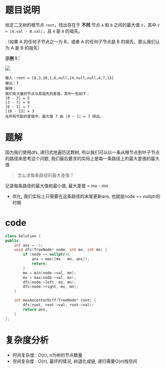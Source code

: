 # 题目说明

给定二叉树的根节点 `root`，找出存在于 **不同** 节点 `A` 和 `B` 之间的最大值 `V`，其中 `V = |A.val - B.val|`，且 `A` 是 `B` 的祖先。

（如果 A 的任何子节点之一为 B，或者 A 的任何子节点是 B 的祖先，那么我们认为 A 是 B 的祖先）

**示例 1：**

![](https://assets.leetcode.com/uploads/2020/11/09/tmp-tree.jpg)

```
输入：root = [8,3,10,1,6,null,14,null,null,4,7,13]
输出：7
解释： 
我们有大量的节点与其祖先的差值，其中一些如下：
|8 - 3| = 5
|3 - 7| = 4
|8 - 1| = 7
|10 - 13| = 3
在所有可能的差值中，最大值 7 由 |8 - 1| = 7 得出。
```

# 题解

因为我们使用dfs, 递归式地遍历这颗树, 所以我们可以以一条从根节点到叶子节点的路径来思考这个问题, 我们最后要求的实际上是每一条路径上的最大差值的最大值

> 怎么求每条路径的最大差值 ? 

记录每条路径的最大值和最小值, 最大差值 = mx - mn
- 优化, 我们实际上只需要在这条路径的末尾更新ans, 也就是node == nullptr的时候

# code

```cpp
class Solution {
public:
    int ans = -1;
    void dfs(TreeNode* node, int mx, int mn) {
        if (node == nullptr){
            ans = max({mx - mn, ans});
            return;
        }
        mn = min(node->val, mn);
        mx = max(node->val, mx);
        dfs(node->left, mx, mn);
        dfs(node->right, mx, mn);
    }

    int maxAncestorDiff(TreeNode* root) {
        dfs(root, root->val, root->val);
        return ans;
    }
};
```

# 复杂度分析

- 时间复杂度 : $O(n)$, n为树的节点数量
- 空间复杂度 : $O(n)$, 最坏的情况, 树退化成链, 递归需要$O(n)$栈空间